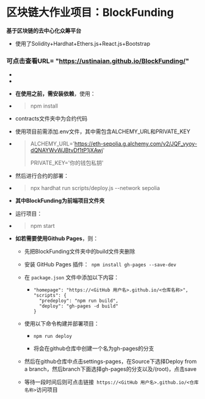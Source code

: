 # 区块链大作业项目：BlockFunding

**基于区块链的去中心化众筹平台**

- 使用了Solidity+Hardhat+Ethers.js+React.js+Bootstrap

### 可点击查看URL= "https://ustinaian.github.io/BlockFunding/"

- 
- 
- **在使用之前，需安装依赖**，使用：

- > npm install

- contracts文件夹中为合约代码

- 使用项目前需添加.env文件，其中需包含ALCHEMY_URL和PRIVATE_KEY

- > ALCHEMY_URL='https://eth-sepolia.g.alchemy.com/v2/JQF_vyoy-dQNAYWvWJBtvDf1tP1jXAwj'
  >
  > PRIVATE_KEY='你的钱包私钥'

- 然后进行合约的部署：

- > npx hardhat run scripts/deploy.js --network sepolia



- **其中BlockFunding为前端项目文件夹**

- 运行项目：

- > npm start



- **如若需要使用Github Pages**，则：

  - 先把BlockFunding文件夹中的build文件夹删除

  - 安装 GitHub Pages 插件：``` npm install gh-pages --save-dev```

  - 在 `package.json` 文件中添加以下内容：

    - ``` 
      "homepage": "https://<GitHub 用户名>.github.io/<仓库名称>",
      "scripts": {
        "predeploy": "npm run build",
        "deploy": "gh-pages -d build"
      }
      ```

  - 使用以下命令构建并部署项目：

    - ```
      npm run deploy
      ```

    - 将会在github仓库中创建一个名为gh-pages的分支

  - 然后在github仓库中点击settings-pages，在Source下选择Deploy from a branch，然后branch下面选择gh-pages的分支以及/(root)，点击save

  - 等待一段时间后则可点击链接``` https://<GitHub 用户名>.github.io/<仓库名称>```访问项目
